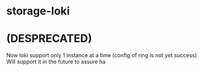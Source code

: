 # storage-loki
# (DESPRECATED)
Now loki support only 1 instance at a time (config of ring is not yet success)
Will support it in the future to assure ha